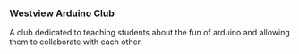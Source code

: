 ### Westview Arduino Club

A club dedicated to teaching students about the fun of arduino and allowing them to collaborate with each other. 
